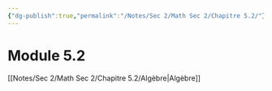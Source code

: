 ```yaml
---
{"dg-publish":true,"permalink":"/Notes/Sec 2/Math Sec 2/Chapitre 5.2/"}
---
```


# Module 5.2

[[Notes/Sec 2/Math Sec 2/Chapitre 5.2/Algèbre\|Algèbre]]
